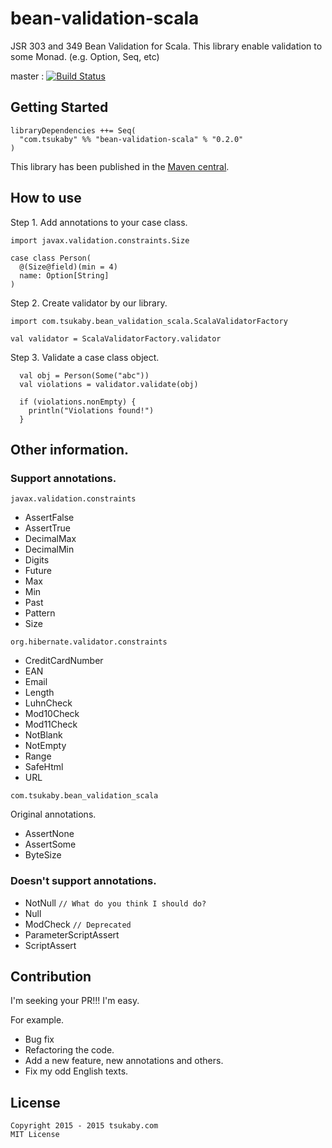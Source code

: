 # bean-validation-scala
JSR 303 and 349 Bean Validation for Scala.
This library enable validation to some Monad. (e.g. Option, Seq, etc)

master  : [![Build Status](https://travis-ci.org/bean-validation-scala/bean-validation-scala.svg?branch=master)](https://travis-ci.org/bean-validation-scala/bean-validation-scala)

## Getting Started

    libraryDependencies ++= Seq(
      "com.tsukaby" %% "bean-validation-scala" % "0.2.0"
    )

This library has been published in the [Maven central](http://search.maven.org/#browse|999013097).

## How to use

Step 1. Add annotations to your case class.

    import javax.validation.constraints.Size

    case class Person(
      @(Size@field)(min = 4)
      name: Option[String]
    )

Step 2. Create validator by our library.

    import com.tsukaby.bean_validation_scala.ScalaValidatorFactory

    val validator = ScalaValidatorFactory.validator

Step 3. Validate a case class object.

      val obj = Person(Some("abc"))
      val violations = validator.validate(obj)

      if (violations.nonEmpty) {
        println("Violations found!")
      }

## Other information.

### Support annotations.

`javax.validation.constraints`

- AssertFalse
- AssertTrue
- DecimalMax
- DecimalMin
- Digits
- Future
- Max
- Min
- Past
- Pattern
- Size

`org.hibernate.validator.constraints`

- CreditCardNumber
- EAN
- Email
- Length
- LuhnCheck
- Mod10Check
- Mod11Check
- NotBlank
- NotEmpty
- Range
- SafeHtml
- URL

`com.tsukaby.bean_validation_scala`

Original annotations.

- AssertNone
- AssertSome
- ByteSize

### Doesn't support annotations.

- NotNull `// What do you think I should do?`
- Null
- ModCheck `// Deprecated`
- ParameterScriptAssert
- ScriptAssert


## Contribution

I'm seeking your PR!!!
I'm easy.

For example.

- Bug fix
- Refactoring the code.
- Add a new feature, new annotations and others.
- Fix my odd English texts.

## License

```
Copyright 2015 - 2015 tsukaby.com
MIT License
```
